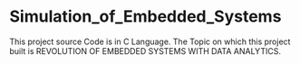 # Simulation_of_Embedded_Systems
This project source Code is in C Language. The Topic on which this project built is REVOLUTION OF EMBEDDED SYSTEMS WITH DATA ANALYTICS.
